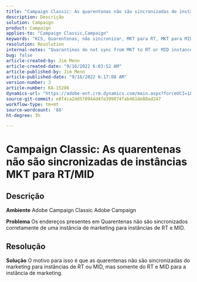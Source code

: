 ```yaml
---
title: "Campaign Classic: As quarentenas não são sincronizadas de instâncias MKT para instâncias RT/MID"
description: Descrição
solution: Campaign
product: Campaign
applies-to: "Campaign Classic,Campaign"
keywords: "KCS, Quarentenas, não sincronizar, MKT para RT, MKT para MID, instâncias"
resolution: Resolution
internal-notes: "Quarantines do not sync from MKT to RT or MID instances"
bug: false
article-created-by: Jim Menn
article-created-date: "9/16/2022 6:03:52 AM"
article-published-by: Jim Menn
article-published-date: "9/16/2022 6:17:08 AM"
version-number: 3
article-number: KA-15286
dynamics-url: "https://adobe-ent.crm.dynamics.com/main.aspx?forceUCI=1&pagetype=entityrecord&etn=knowledgearticle&id=64033d55-8535-ed11-9db1-0022480866ad"
source-git-commit: e8f4ca2dd578944d4fe399074fab461de88ad247
workflow-type: tm+mt
source-wordcount: '88'
ht-degree: 3%

---
```


# Campaign Classic: As quarentenas não são sincronizadas de instâncias MKT para RT/MID

## Descrição


<b>Ambiente</b>
Adobe Campaign Classic Adobe Campaign

<b>Problema</b>
Os endereços presentes em Quarentenas não são sincronizados corretamente de uma instância de marketing para instâncias de RT e MID.


## Resolução


<b>Solução</b>
O motivo para isso é que as quarentenas não são sincronizadas do marketing para instâncias de RT ou MID, mas somente do RT e MID para a instância de marketing.
